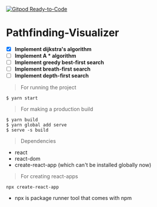 [![Gitpod Ready-to-Code](https://img.shields.io/badge/Gitpod-Ready--to--Code-blue?logo=gitpod)](https://gitpod.io/#https://github.com/utkarshrai2811/Pathfinding-Visualizer) 

# Pathfinding-Visualizer

- [X] **Implement dijkstra's algorithm**
- [ ] **Implement A * algorithm**
- [ ] **Implement greedy best-first search**
- [ ] **Implement breath-first search**
- [ ] **Implement depth-first search**

>For running the project
```
$ yarn start
```
>For making a production build
```
$ yarn build
$ yarn global add serve
$ serve -s build
```
>Dependencies
- react
- react-dom
- create-react-app (which can't be installed globally now)
> For creating react-apps
```
npx create-react-app
```
- npx is package runner tool that comes with npm
